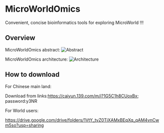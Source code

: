 # MicroWorldOmics
Convenient, concise bioinformatics tools for exploring MicroWorld !!!

## Overview
MicroWorldOmics abstract:
![Abstract](https://github.com/hzaurzli/MicroWorldOmics/assets/47686371/ee168d58-963c-4681-b89f-a094308c3d34)


MicroWorldOmics architecture:
![Architecture](https://github.com/hzaurzli/MicroWorldOmics/assets/47686371/daab177b-ff11-4b6f-bcc5-673d73c86a99)

## How to download
For Chinese main land:

Download from links:https://caiyun.139.com/m/i?1G5C1h8CUoxBx; password:y3NR

For World users:

https://drive.google.com/drive/folders/1VtY_tvZ0TiXAMxBEqXq_qAM4vnCwm5so?usp=sharing
